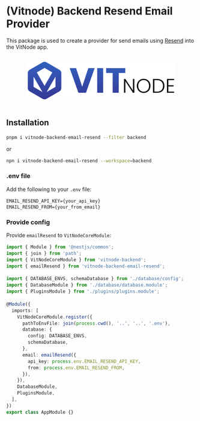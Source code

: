 # (Vitnode) Backend Resend Email Provider

This package is used to create a provider for send emails using [Resend](https://resend.com/) into the VitNode app.

<p align="center">
  <br>
  <a href="https://vitnode.com/" target="_blank">
    <picture>
      <source media="(prefers-color-scheme: dark)" srcset="https://raw.githubusercontent.com/VitNode/vitnode/canary/assets/logo/vitnode_logo_dark.svg">
      <source media="(prefers-color-scheme: light)" srcset="https://raw.githubusercontent.com/VitNode/vitnode/canary/assets/logo/vitnode_logo_light.svg">
      <img alt="VitNode Logo" src="https://raw.githubusercontent.com/VitNode/vitnode/canary/assets/logo/vitnode_logo_light.svg" width="400">
    </picture>
  </a>
  <br>
  <br>
</p>

## Installation

```bash tab="pnpm"
pnpm i vitnode-backend-email-resend --filter backend
```

or

```bash tab="npm"
npn i vitnode-backend-email-resend --workspace=backend
```

### .env file

Add the following to your `.env` file:

```env
EMAIL_RESEND_API_KEY={your_api_key}
EMAIL_RESEND_FROM={your_from_email}
```

### Provide config

Provide `emailResend` to `VitNodeCoreModule`:

```ts title="apps/backend/src/app.module.ts"
import { Module } from '@nestjs/common';
import { join } from 'path';
import { VitNodeCoreModule } from 'vitnode-backend';
import { emailResend } from 'vitnode-backend-email-resend';

import { DATABASE_ENVS, schemaDatabase } from './database/config';
import { DatabaseModule } from './database/database.module';
import { PluginsModule } from './plugins/plugins.module';

@Module({
  imports: [
    VitNodeCoreModule.register({
      pathToEnvFile: join(process.cwd(), '..', '..', '.env'),
      database: {
        config: DATABASE_ENVS,
        schemaDatabase,
      },
      email: emailResend({
        api_key: process.env.EMAIL_RESEND_API_KEY,
        from: process.env.EMAIL_RESEND_FROM,
      }),
    }),
    DatabaseModule,
    PluginsModule,
  ],
})
export class AppModule {}
```
